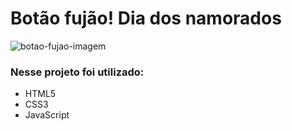 # Botão fujão! Dia dos namorados

![botao-fujao-imagem](https://github.com/weberstefani/Valentines-day/assets/123468744/220ad053-d78e-4c53-ac77-92fe2b9d47bf)

### Nesse projeto foi utilizado:
* HTML5
* CSS3
* JavaScript
